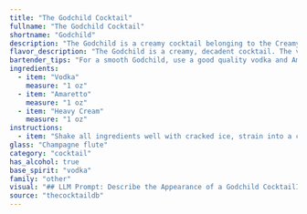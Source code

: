 ```yaml
---
title: "The Godchild Cocktail"
fullname: "The Godchild Cocktail"
shortname: "Godchild"
description: "The Godchild is a creamy cocktail belonging to the Creamy Liqueur family.  Its origins are somewhat murky, but it likely emerged in the late 20th century as a twist on the classic Godfather, swapping whiskey for vodka. "
flavor_description: "The Godchild is a creamy, decadent cocktail. The vodka provides a smooth, clean base, while the Amaretto adds a rich, nutty sweetness. Heavy cream rounds out the profile with a velvety texture and a touch of richness. The combination creates a sweet and creamy cocktail with hints of almond and vanilla.  "
bartender_tips: "For a smooth Godchild, use a good quality vodka and Amaretto.  Chill the heavy cream beforehand for a richer, velvety texture.  Shake well with ice, but strain into a chilled glass to avoid any ice shards.  Garnish with a touch of grated nutmeg for a warm, festive touch. "
ingredients:
  - item: "Vodka"
    measure: "1 oz"
  - item: "Amaretto"
    measure: "1 oz"
  - item: "Heavy Cream"
    measure: "1 oz"
instructions:
  - item: "Shake all ingredients well with cracked ice, strain into a champagne flute, and serve."
glass: "Champagne flute"
category: "cocktail"
has_alcohol: true
base_spirit: "vodka"
family: "other"
visual: "## LLM Prompt: Describe the Appearance of a Godchild CocktailImagine a **Godchild cocktail** made with **Vodka, Amaretto, and Heavy Cream**.  Focus on the following aspects to create a vivid description:* **Color:** Is it a milky white, off-white, or has a slight hint of amber from the Amaretto?* **Texture:** Does it have a smooth, velvety surface, or does the cream create a slightly thicker, more layered texture? * **Presentation:** Is it served in a classic martini glass, a rocks glass, or something else? Are there any garnishes, such as a dusting of cocoa powder, a cherry, or a sprinkle of cinnamon? * **Overall Impression:** Does it evoke a sense of decadence, sweetness, or both? Is it a visually appealing and tempting drink? Please provide a **detailed and evocative** description of the Godchild cocktail's appearance, taking into account these aspects. "
source: "thecocktaildb"
---
```


